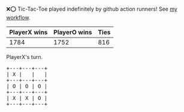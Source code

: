 :x::o: Tic-Tac-Toe played indefinitely by github action runners! See [my workflow](.github/workflows/play.yaml).

|PlayerX wins|PlayerO wins|Ties|
|-|-|-|
|1784|1752|816|

PlayerX's turn.

<pre>
+---+---+---+
| X |   |   |
+---+---+---+
| O | O | O |
+---+---+---+
| X | X | O |
+---+---+---+
</pre>